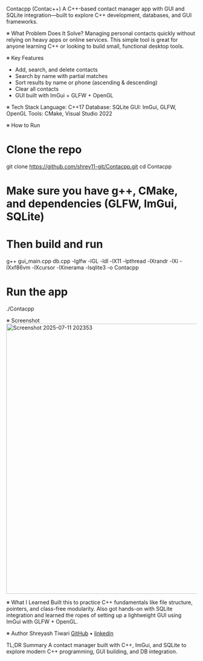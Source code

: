 Contacpp (Contac++)
A C++-based contact manager app with GUI and SQLite integration—built to explore C++ development, databases, and GUI frameworks.

※ What Problem Does It Solve?
Managing personal contacts quickly without relying on heavy apps or online services. This simple tool is great for anyone learning C++ or looking to build small, functional desktop tools.

※ Key Features
- Add, search, and delete contacts
- Search by name with partial matches
- Sort results by name or phone (ascending & descending)
- Clear all contacts
- GUI built with ImGui + GLFW + OpenGL

※ Tech Stack
Language: C++17
Database: SQLite
GUI: ImGui, GLFW, OpenGL
Tools: CMake, Visual Studio 2022

※ How to Run
# Clone the repo
git clone https://github.com/shrey11-git/Contacpp.git
cd Contacpp
# Make sure you have g++, CMake, and dependencies (GLFW, ImGui, SQLite)
# Then build and run
g++ gui_main.cpp db.cpp -lglfw -lGL -ldl -lX11 -lpthread -lXrandr -lXi -lXxf86vm -lXcursor -lXinerama -lsqlite3 -o Contacpp
# Run the app
./Contacpp

※ Screenshot
<img width="982" height="714" alt="Screenshot 2025-07-11 202353" src="https://github.com/user-attachments/assets/7341a6c8-952c-4ac7-baa4-b42dc392ee7d" />


※ What I Learned
Built this to practice C++ fundamentals like file structure, pointers, and class-free modularity. Also got hands-on with SQLite integration and learned the ropes of setting up a lightweight GUI using ImGui with GLFW + OpenGL.

※ Author
Shreyash Tiwari
[ GitHub](https://github.com/shrey11-git) • [linkedin](http://www.linkedin.com/in/shreyashtiwari-csbs)

TL;DR Summary
A contact manager built with C++, ImGui, and SQLite to explore modern C++ programming, GUI building, and DB integration.


